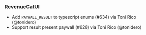### RevenueCatUI
* Add `PAYWALL_RESULT` to typescript enums (#634) via Toni Rico (@tonidero)
* Support result present paywall (#628) via Toni Rico (@tonidero)

